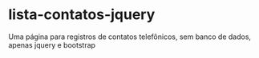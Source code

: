 # lista-contatos-jquery
Uma página para registros de contatos telefônicos, sem banco de dados, apenas jquery e bootstrap
